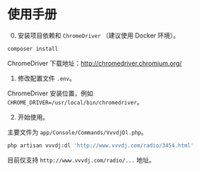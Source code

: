 # 使用手册

0. 安装项目依赖和 `ChromeDriver` （建议使用 Docker 环境）。

```bash
composer install
```

ChromeDriver 下载地址：http://chromedriver.chromium.org/

1. 修改配置文件 `.env`。

ChromeDriver 安装位置，例如 `CHROME_DRIVER=/usr/local/bin/chromedriver`。

2. 开始使用。 

主要文件为 `app/Console/Commands/VvvdjDl.php`。

```bash
php artisan vvvdj:dl 'http://www.vvvdj.com/radio/3454.html'
```

目前仅支持 `http://www.vvvdj.com/radio/...` 地址。
